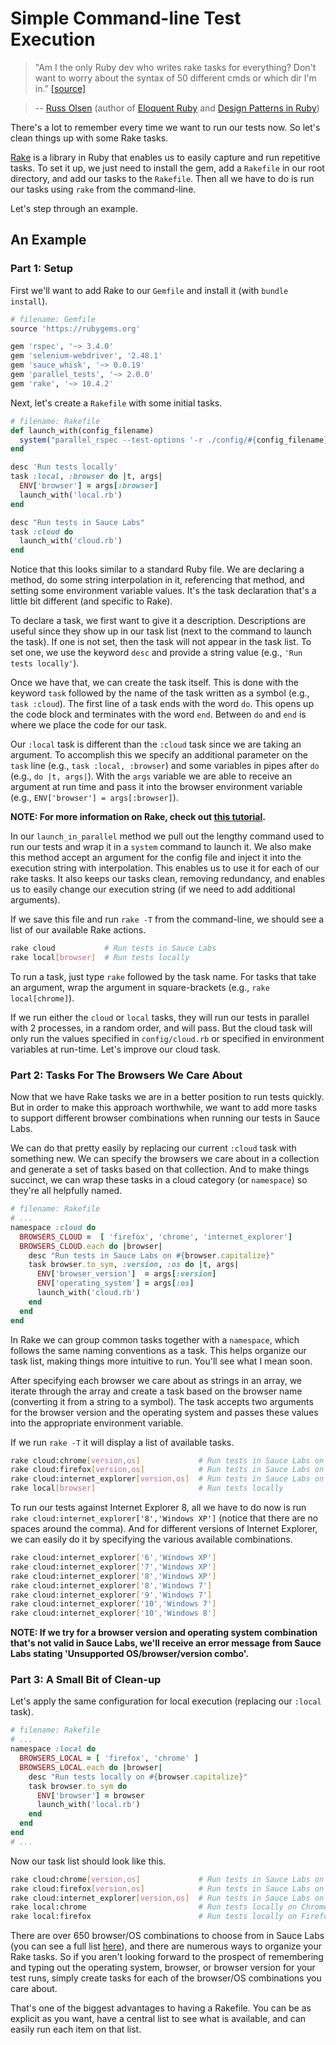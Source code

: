 # Simple Command-line Test Execution

> "Am I the only Ruby dev who writes rake tasks for everything? Don't want to worry about the syntax of 50 different cmds or which dir I'm in." [[source]](https://twitter.com/russolsen/status/428227153377779713)  

> -- [Russ Olsen](http://russolsen.com/) (author of [Eloquent Ruby](http://www.amazon.com/Eloquent-Ruby-Addison-Wesley-Professional/dp/0321584104) and [Design Patterns in Ruby](http://www.amazon.com/Design-Patterns-Ruby-Russ-Olsen/dp/0321490452))

There's a lot to remember every time we want to run our tests now. So let's clean things up with some Rake tasks.

[Rake](https://github.com/ruby/rake) is a library in Ruby that enables us to easily capture and run repetitive tasks. To set it up, we just need to install the gem, add a `Rakefile` in our root directory, and add our tasks to the `Rakefile`. Then all we have to do is run our tasks using `rake` from the command-line.

Let's step through an example.

## An Example

### Part 1: Setup 

First we'll want to add Rake to our `Gemfile` and install it (with `bundle install`).

```ruby
# filename: Gemfile
source 'https://rubygems.org'

gem 'rspec', '~> 3.4.0'
gem 'selenium-webdriver', '2.48.1'
gem 'sauce_whisk', '~> 0.0.19'
gem 'parallel_tests', '~> 2.0.0'
gem 'rake', '~> 10.4.2'
```

Next, let's create a `Rakefile` with some initial tasks.

```ruby
# filename: Rakefile
def launch_with(config_filename)
  system("parallel_rspec --test-options '-r ./config/#{config_filename} --order random' spec")
end

desc 'Run tests locally'
task :local, :browser do |t, args|
  ENV['browser'] = args[:browser]
  launch_with('local.rb')
end

desc "Run tests in Sauce Labs"
task :cloud do
  launch_with('cloud.rb')
end
```

Notice that this looks similar to a standard Ruby file. We are declaring a method, do some string interpolation in it, referencing that method, and setting some environment variable values. It's the task declaration that's a little bit different (and specific to Rake).

To declare a task, we first want to give it a description. Descriptions are useful since they show up in our task list (next to the command to launch the task). If one is not set, then the task will not appear in the task list. To set one, we use the keyword `desc` and provide a string value (e.g., `'Run tests locally'`).

Once we have that, we can create the task itself. This is done with the keyword `task` followed by the name of the task written as a symbol (e.g., `task :cloud`). The first line of a task ends with the word `do`. This opens up the code block and terminates with the word `end`. Between `do` and `end` is where we place the code for our task.

Our `:local` task is different than the `:cloud` task since we are taking an argument. To accomplish this we specify an additional parameter on the `task` line (e.g., `task :local, :browser`) and some variables in pipes after `do` (e.g., `do |t, args|`). With the `args` variable we are able to receive an argument at run time and pass it into the browser environment variable (e.g., `ENV['browser'] = args[:browser]`).

__NOTE: For more information on Rake, check out [this tutorial](http://jasonseifer.com/2010/04/06/rake-tutorial).__

In our `launch_in_parallel` method we pull out the lengthy command used to run our tests and wrap it in a `system` command to launch it. We also make this method accept an argument for the config file and inject it into the execution string with interpolation. This enables us to use it for each of our rake tasks. It also keeps our tasks clean, removing redundancy, and enables us to easily change our execution string (if we need to add additional arguments).

If we save this file and run `rake -T` from the command-line, we should see a list of our available Rake actions.

```sh
rake cloud           # Run tests in Sauce Labs
rake local[browser]  # Run tests locally
```

To run a task, just type `rake` followed by the task name. For tasks that take an argument, wrap the argument in square-brackets (e.g., `rake local[chrome]`).

If we run either the `cloud` or `local` tasks, they will run our tests in parallel with 2 processes, in a random order, and will pass. But the cloud task will only run the values specified in `config/cloud.rb` or specified in environment variables at run-time. Let's improve our cloud task.

### Part 2: Tasks For The Browsers We Care About

Now that we have Rake tasks we are in a better position to run tests quickly. But in order to make this approach worthwhile, we want to add more tasks to support different browser combinations when running our tests in Sauce Labs.

We can do that pretty easily by replacing our current `:cloud` task with something new. We can specify the browsers we care about in a collection and generate a set of tasks based on that collection. And to make things succinct, we can wrap these tasks in a cloud category (or `namespace`) so they're all helpfully named.

```ruby
# filename: Rakefile
# ...
namespace :cloud do
  BROWSERS_CLOUD =  [ 'firefox', 'chrome', 'internet_explorer']
  BROWSERS_CLOUD.each do |browser|
    desc "Run tests in Sauce Labs on #{browser.capitalize}"
    task browser.to_sym, :version, :os do |t, args|
      ENV['browser_version']  = args[:version]
      ENV['operating_system'] = args[:os]
      launch_with('cloud.rb')
    end
  end
end
```

In Rake we can group common tasks together with a `namespace`, which follows the same naming conventions as a task. This helps organize our task list, making things more intuitive to run. You'll see what I mean soon.

After specifying each browser we care about as strings in an array, we iterate through the array and create a task based on the browser name (converting it from a string to a symbol). The task accepts two arguments for the browser version and the operating system and passes these values into the appropriate environment variable.

If we run `rake -T` it will display a list of available tasks.

```sh
rake cloud:chrome[version,os]             # Run tests in Sauce Labs on Chrome
rake cloud:firefox[version,os]            # Run tests in Sauce Labs on Firefox
rake cloud:internet_explorer[version,os]  # Run tests in Sauce Labs on Internet_explorer
rake local[browser]                       # Run tests locally
```

To run our tests against Internet Explorer 8, all we have to do now is run `rake cloud:internet_explorer['8','Windows XP']` (notice that there are no spaces around the comma). And for different versions of Internet Explorer, we can easily do it by specifying the various available combinations.

```sh
rake cloud:internet_explorer['6','Windows XP']
rake cloud:internet_explorer['7','Windows XP']
rake cloud:internet_explorer['8','Windows XP']
rake cloud:internet_explorer['8','Windows 7']
rake cloud:internet_explorer['9','Windows 7']
rake cloud:internet_explorer['10','Windows 7']
rake cloud:internet_explorer['10','Windows 8']
```

__NOTE: If we try for a browser version and operating system combination that's not valid in Sauce Labs, we'll receive an error message from Sauce Labs stating 'Unsupported OS/browser/version combo'.__

### Part 3: A Small Bit of Clean-up

Let's apply the same configuration for local execution (replacing our `:local` task).

```ruby
# filename: Rakefile
# ...
namespace :local do
  BROWSERS_LOCAL = [ 'firefox', 'chrome' ]
  BROWSERS_LOCAL.each do |browser|
    desc "Run tests locally on #{browser.capitalize}"
    task browser.to_sym do
      ENV['browser'] = browser
      launch_with('local.rb')
    end
  end
end
# ...
```

Now our task list should look like this.

```sh
rake cloud:chrome[version,os]             # Run tests in Sauce Labs on Chrome
rake cloud:firefox[version,os]            # Run tests in Sauce Labs on Firefox
rake cloud:internet_explorer[version,os]  # Run tests in Sauce Labs on Internet_explorer
rake local:chrome                         # Run tests locally on Chrome
rake local:firefox                        # Run tests locally on Firefox
```

There are over 650 browser/OS combinations to choose from in Sauce Labs (you can see a full list [here](https://saucelabs.com/platforms)), and there are numerous ways to organize your Rake tasks. So if you aren't looking forward to the prospect of remembering and typing out the operating system, browser, or browser version for your test runs, simply create tasks for each of the browser/OS combinations you care about.

That's one of the biggest advantages to having a Rakefile. You can be as explicit as you want, have a central list to see what is available, and can easily run each item on that list.
